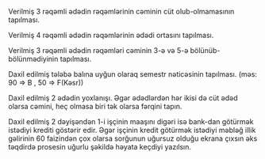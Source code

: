 Verilmiş 3 rəqəmli ədədin rəqəmlərinin cəminin cüt olub-olmamasının tapılması.


Verilmiş 4 rəqəmli ədədin rəqəmlərinin ədədi ortasını tapılması.


Verilmiş 3 rəqəmli ədədin rəqəmləri cəminin 3-ə və 5-ə bölünüb-bölünmədiyinin tapılması.

Daxil edilmiş tələbə balına uyğun olaraq semestr nəticəsinin tapılması. (məs: 90 => B , 50 => F(Kəsr))

Daxil edilmiş 2 ədədin yoxlanışı. Əgər ədədlərdən hər ikisi də cüt ədəd olarsa cəmini, heç olmasa biri tək olarsa fərqini tapın.

Daxil edilmiş 2 dəyişəndən 1-i işçinin maaşını digəri isə bank-dan götürmək istədiyi krediti göstərir edir. Əgər işçinin kredit götürmək istədiyi məbləğ illik gəlirinin 60 faizindən çox olarsa sorğunun uğursuz olduğu ekrana çıxsın əks təqdirdə prosesin uğurlu şəkildə həyata keçdiyi yazılsın.

